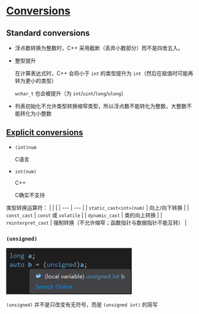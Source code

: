 # [Conversions](https://en.cppreference.com/w/cpp/language/expressions#Conversions)
## Standard conversions
- 浮点数转换为整数时，C++ 采用截断（丢弃小数部分）而不是四舍五入。

- 整型提升

  在计算表达式时，C++ 会将小于 `int` 的类型提升为 `int`（然后在赋值时可能再转为更小的类型）

  `wchar_t` 也会被提升（为 `int`/`uint`/`long`/`ulong`）

- 列表初始化不允许类型转换缩窄类型，所以浮点数不能转化为整数，大整数不能转化为小整数

## [Explicit conversions](https://en.cppreference.com/w/cpp/language/explicit_cast)
- `(int)num`

  C语言

- `int(num)`

  C++

  C确实不支持

类型转换运算符：
|     |     | 
| --- | --- | 
| `static_cast<int>(num)` | 向上/向下转换 | 
| `const_cast` | `const` 或 `volatile` | 
| `dynamic_cast` | 类的向上转换 | 
| `reinterpret_cast` | 强制转换（不允许缩窄；函数指针与数据指针不能互转） | 

### `(unsigned)`
![](images/README/unsigned.png)

`(unsigned)` 并不是只改变有无符号，而是 `(unsigned int)` 的简写